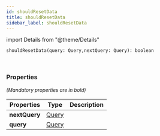 ```yaml
---
id: shouldResetData
title: shouldResetData
sidebar_label: shouldResetData
---
```


import Details from "@theme/Details"


```tsx
shouldResetData(query: Query,nextQuery: Query): boolean
```
<br/>



### Properties

<font size="2"><i>(Mandatory properties are in bold)</i></font>

| Properties | Type | Description |
| --------- | ---- | ----------- |
| **nextQuery** | [Query](/framework-api/interfaces/Query.md) |  |
| **query** | [Query](/framework-api/interfaces/Query.md) |  |


